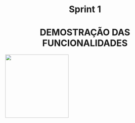   <h1 align="center">  Sprint 1 </h1>


   <h1 align = "center"> DEMOSTRAÇÃO DAS FUNCIONALIDADES </h1>

   <p align "center">
   <img src="https://i.imgur.com/Sq6goG9.gif" width="200" height="200" />

   


